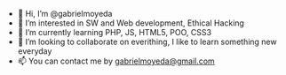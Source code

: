 - 👋 Hi, I’m @gabrielmoyeda
- 👀 I’m interested in SW and Web development, Ethical Hacking
- 🌱 I’m currently learning PHP, JS, HTML5, POO, CSS3
- 💞️ I’m looking to collaborate on everithing, I like to learn something new everyday
- 📫 You can contact me by gabrielmoyeda@gmail.com

<!---
gabrielmoyeda/gabrielmoyeda is a ✨ special ✨ repository because its `README.md` (this file) appears on your GitHub profile.
You can click the Preview link to take a look at your changes.
--->

